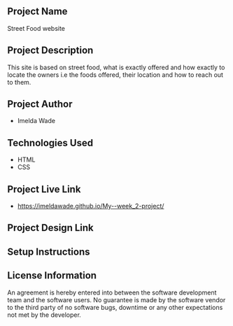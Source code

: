 ## Project Name
Street Food website

## Project Description
This site is based on street food, what is exactly offered and how exactly to locate the owners i.e the foods offered, their location and how to reach out to them.

## Project Author
* Imelda Wade

## Technologies Used
* HTML
* CSS

## Project Live Link
*  https://imeldawade.github.io/My--week_2-project/

## Project Design Link

## Setup Instructions

## License Information
An agreement is hereby entered into between the software development team and the software users.
No guarantee is made by the software vendor to the third party of no software bugs, downtime or any other expectations not met by the developer.